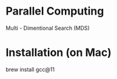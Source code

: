 # Parallel Computing
Multi - Dimentional Search (MDS)

# Installation (on Mac)

brew install gcc@11
